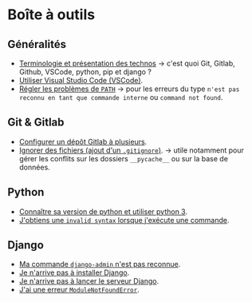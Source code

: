 # Boîte à outils

## Généralités

- [Terminologie et présentation des technos](./terminologie-et-presentation-des-technos.md) -> c'est quoi Git, Gitlab, Github, VSCode, python, pip et django ?
- [Utiliser Visual Studio Code (VSCode)](./utiliser-visual-studio-code.md).
- [Régler les problèmes de `PATH`](./regler-les-problemes-de-path.md) -> pour les erreurs du type `n'est pas reconnu en tant que commande interne` ou `command not found`.


## Git & Gitlab

- [Configurer un dépôt Gitlab à plusieurs](./configurer-depot-gitlab.md).
- [Ignorer des fichiers (ajout d'un `.gitignore`)](./ajout-gitignore.md). -> utile notamment pour gérer les conflits sur les dossiers `__pycache__` ou sur la base de données.

## Python

- [Connaître sa version de python et utiliser python 3](./connaitre-sa-version-de-python.md).
- [J'obtiens une `invalid syntax` lorsque j'exécute une commande](./invalid-syntax.md).

## Django

- [Ma commande `django-admin` n'est pas reconnue](./django-admin-pas-reconnue.md).
- [Je n'arrive pas à installer Django](./probleme-installation-django.md).
- [Je n'arrive pas à lancer le serveur Django](./probleme-lancement-serveur-django.md).
- [J'ai une erreur `ModuleNotFoundError`](./module-not-found-error.md).